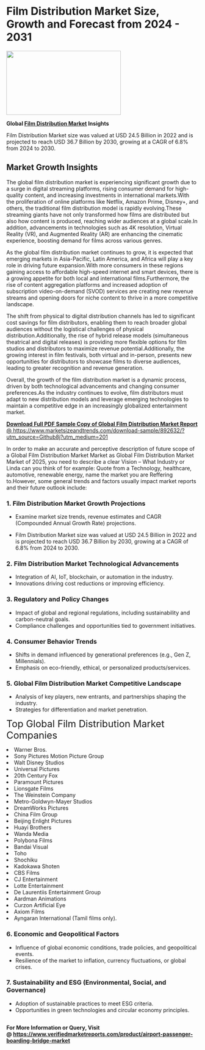 <H1>Film Distribution Market Size, Growth and Forecast from 2024 - 2031</H1><img class="aligncenter size-medium wp-image-584254" src="https://thirdeyenews.in/wp-content/uploads/2024/09/Global-Market-Research-300x168.jpeg" alt="" width="300" height="168" /><p><strong>Global&nbsp;<a href="https://www.marketsizeandtrends.com/download-sample/892632/?utm_source=Github8j?utm_medium=201">Film Distribution Market</a> Insights</strong></p><p>Film Distribution Market size was valued at USD 24.5 Billion in 2022 and is projected to reach USD 36.7 Billion by 2030, growing at a CAGR of 6.8% from 2024 to 2030.</p><p><h2>Market Growth Insights</h2> <p>The global film distribution market is experiencing significant growth due to a surge in digital streaming platforms, rising consumer demand for high-quality content, and increasing investments in international markets.With the proliferation of online platforms like Netflix, Amazon Prime, Disney+, and others, the traditional film distribution model is rapidly evolving.These streaming giants have not only transformed how films are distributed but also how content is produced, reaching wider audiences at a global scale.In addition, advancements in technologies such as 4K resolution, Virtual Reality (VR), and Augmented Reality (AR) are enhancing the cinematic experience, boosting demand for films across various genres.</p> <p><a href="#"></a></p> <p>As the global film distribution market continues to grow, it is expected that emerging markets in Asia-Pacific, Latin America, and Africa will play a key role in driving future expansion.With more consumers in these regions gaining access to affordable high-speed internet and smart devices, there is a growing appetite for both local and international films.Furthermore, the rise of content aggregation platforms and increased adoption of subscription video-on-demand (SVOD) services are creating new revenue streams and opening doors for niche content to thrive in a more competitive landscape.</p> <p>The shift from physical to digital distribution channels has led to significant cost savings for film distributors, enabling them to reach broader global audiences without the logistical challenges of physical distribution.Additionally, the rise of hybrid release models (simultaneous theatrical and digital releases) is providing more flexible options for film studios and distributors to maximize revenue potential.Additionally, the growing interest in film festivals, both virtual and in-person, presents new opportunities for distributors to showcase films to diverse audiences, leading to greater recognition and revenue generation.</p> <p>Overall, the growth of the film distribution market is a dynamic process, driven by both technological advancements and changing consumer preferences.As the industry continues to evolve, film distributors must adapt to new distribution models and leverage emerging technologies to maintain a competitive edge in an increasingly globalized entertainment market.</p> <p><a href="#"></p><p><span class=""><strong>Download Full PDF Sample Copy of Global Film Distribution Market Report</strong> @ <a href="https://www.marketsizeandtrends.com/download-sample/892632/?utm_source=Github8j?utm_medium=201" target="_blank">https://www.marketsizeandtrends.com/download-sample/892632/?utm_source=Github8j?utm_medium=201</a></span></p><p>In order to make an accurate and perceptive description of future scope of a Global&nbsp;Film Distribution Market Market as Global&nbsp;Film Distribution Market Market of 2025, you need to describe a clear Vision &ndash; What Industry or Linda can you think of for example: Quote from a Technology, healthcare, automotive, renewable energy, name the market you are Reffering to.However, some general trends and factors usually impact market reports and their future outlook include:</p><h3>1.&nbsp;<strong>Film Distribution Market Growth Projections</strong></h3><ul><li>Examine market size trends, revenue estimates and CAGR (Compounded Annual Growth Rate) projections.</li><li><p>Film Distribution Market size was valued at USD 24.5 Billion in 2022 and is projected to reach USD 36.7 Billion by 2030, growing at a CAGR of 6.8% from 2024 to 2030.</p></li></ul><h3>2.&nbsp;<strong>Film Distribution Market Technological Advancements</strong></h3><ul><li>Integration of AI, IoT, blockchain, or automation in the industry.</li><li>Innovations driving cost reductions or improving efficiency.</li></ul><h3>3.&nbsp;<strong>Regulatory and Policy Changes</strong></h3><ul><li>Impact of global and regional regulations, including sustainability and carbon-neutral goals.</li><li>Compliance challenges and opportunities tied to government initiatives.</li></ul><h3>4.&nbsp;<strong>Consumer Behavior Trends</strong></h3><ul><li>Shifts in demand influenced by generational preferences (e.g., Gen Z, Millennials).</li><li>Emphasis on eco-friendly, ethical, or personalized products/services.</li></ul><h3>5.&nbsp;<strong>Global Film Distribution Market Competitive Landscape</strong></h3><ul><li>Analysis of key players, new entrants, and partnerships shaping the industry.</li><li>Strategies for differentiation and market penetration.</li></ul><p data-pm-slice="1 1 []"><span style="color: inherit; font-family: inherit; font-size: 25px;">Top Global Film Distribution Market Companies</span></p><div class="" data-test-id=""><p><li>Warner Bros.</li><li> Sony Pictures Motion Picture Group</li><li> Walt Disney Studios</li><li> Universal Pictures</li><li> 20th Century Fox</li><li> Paramount Pictures</li><li> Lionsgate Films</li><li> The Weinstein Company</li><li> Metro-Goldwyn-Mayer Studios</li><li> DreamWorks Pictures</li><li> China Film Group</li><li> Beijing Enlight Pictures</li><li> Huayi Brothers</li><li> Wanda Media</li><li> Polybona Films</li><li> Bandai Visual</li><li> Toho</li><li> Shochiku</li><li> Kadokawa Shoten</li><li> CBS Films</li><li> CJ Entertainment</li><li> Lotte Entertainment</li><li> De Laurentiis Entertainment Group</li><li> Aardman Animations</li><li> Curzon Artificial Eye</li><li> Axiom Films</li><li> Ayngaran International (Tamil films only).</li></p></div><h3>6.&nbsp;<strong>Economic and Geopolitical Factors</strong></h3><ul><li>Influence of global economic conditions, trade policies, and geopolitical events.</li><li>Resilience of the market to inflation, currency fluctuations, or global crises.</li></ul><h3>7.&nbsp;<strong>Sustainability and ESG (Environmental, Social, and Governance)</strong></h3><ul><li>Adoption of sustainable practices to meet ESG criteria.</li><li>Opportunities in green technologies and circular economy principles.</li></ul><h2><strong style="font-size: 14px;">For More Information or Query, Visit @&nbsp;</strong><a style="background-color: #ffffff; font-size: 14px;" href="https://www.marketsizeandtrends.com/report/film-distribution-market-/" target="_blank">https://www.verifiedmarketreports.com/product/airport-passenger-boarding-bridge-market</a></h2>